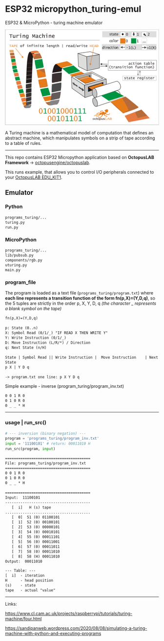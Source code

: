 # ESP32 micropython_turing-emul
ESP32 &amp; MicroPython - turing machine emulator

![tm2](images/turing2.PNG)

A Turing machine is a mathematical model of computation that defines an abstract machine, which manipulates symbols on a strip of tape according to a table of rules.

---

This repo contains ESP32 Micropython application based on **OctopusLAB Framework** -> [octopusengine/octopuslab](https://github.com/octopusengine/octopuslab).

This runs example, that allows you to control I/O peripherals connected to your [OctopusLAB EDU_KIT1](https://www.octopusengine.org/edu-kit1/).

## Emulator

### Python

```
programs_turing/...
turing.py
run.py
```

### MicroPython

```
programs_turing/...
lib/pubsub.py
components/rgb.py
uturing.py
main.py
```

### program_file

The program is loaded as a text file (`programs_turing/program.txt`) where **each line represents a transition function of the form fn(p,X)=(Y,D,q)**, 
so the 5 tuples are strictly in the order p, X, Y, D, q *(the character _ represents a blank symbol on the tape)*

```
fn(p,X)=(Y,D,q)

p: State (0..n)
X: Symbol Read (0/1/_) "IF READ X THEN WRITE Y"
Y: Write Instruction (0/1/_)
D: Move Instruction (L/R/*) / Direction
q: Next State (n/H)

State | Symbol Read || Write Instruction |	Move Instruction	| Next State
p X | Y D q

-> program.txt one line: p X Y D q

```

Simple example - inverse (program_turing/program_inv.txt)

```
0 0 1 R 0
0 1 0 R 0
0 _ _ * H

```

---

### usage | run_src()

```python
# --- inversion (binary negation) ---
program = 'programs_turing/program_inv.txt'
input = '11100101' # return: 00011010 H
run_src(program, input)
```

```
=======================================
File: programs_turing/program_inv.txt
=======================================
0 0 1 R 0
0 1 0 R 0
0 _ _ * H

=======================================
Input:  11100101
---------------------------------------
   [  i]   H (s) tape
.......................................
   [  0]  51 (0) 01100101
   [  1]  52 (0) 00100101
   [  2]  53 (0) 00000101
   [  3]  54 (0) 00010101
   [  4]  55 (0) 00011101
   [  5]  56 (0) 00011001
   [  6]  57 (0) 00011011
   [  7]  58 (0) 00011010
   [  8]  58 (H) 00011010
Output:  00011010

```

```
--- Table: --- 
[  i]  - iteration
H      - head position
(s)    - state
tape   - actual "value"

```

---

Links:

https://www.cl.cam.ac.uk/projects/raspberrypi/tutorials/turing-machine/four.html

https://sandipanweb.wordpress.com/2020/08/08/simulating-a-turing-machine-with-python-and-executing-programs



